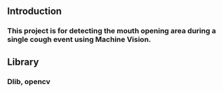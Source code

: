 ## **Introduction**
### This project is for detecting the mouth opening area during a single cough event using Machine Vision.
## **Library**
### Dlib, opencv
